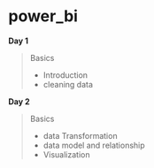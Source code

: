 # power_bi
**Day 1**
> Basics
>  - Introduction
>  - cleaning data

**Day 2**
> Basics
> - data Transformation
> - data model and relationship
> - Visualization
